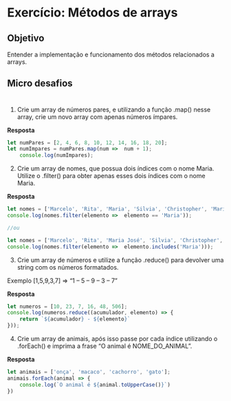 # Exercício: Métodos de arrays


## Objetivo

Entender a implementação e funcionamento dos métodos relacionados a arrays.

## Micro desafios

#

1. Crie um array de números pares, e utilizando a função .map() nesse array, crie um novo array com apenas números ímpares.


**Resposta**

```js
let numPares = [2, 4, 6, 8, 10, 12, 14, 16, 18, 20];
let numImpares = numPares.map(num =>  num + 1);
    console.log(numImpares);
```


2. Crie um array de nomes, que possua dois índices com o nome Maria. Utilize o .filter() para obter apenas esses dois índices com o nome Maria.


**Resposta**

```js
let nomes = ['Marcelo', 'Rita', 'Maria', 'Silvia', 'Christopher', 'Maria'];
console.log(nomes.filter(elemento =>  elemento == 'Maria'));

//ou

let nomes = ['Marcelo', 'Rita', 'Maria José', 'Silvia', 'Christopher', ' Ana Maria'];
console.log(nomes.filter(elemento =>  elemento.includes('Maria')));
```


3. Crie um array de números e utilize a função .reduce() para devolver uma string com os números formatados.

Exemplo [1,5,9,3,7] => “1 – 5 – 9 – 3 – 7”


**Resposta**

```js
let numeros = [10, 23, 7, 16, 48, 506];
console.log(numeros.reduce((acumulador, elemento) => {
    return `${acumulador} - ${elemento}`
}));
```


4. Crie um array de animais, após isso passe por cada índice utilizando o .forEach() e imprima a frase “O animal é NOME_DO_ANIMAL”.


**Resposta**

```js
let animais = ['onça', 'macaco', 'cachorro', 'gato'];
animais.forEach(animal => {
    console.log(`O animal é ${animal.toUpperCase()}`)
})
```
